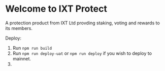 # Welcome to IXT Protect
A protection product from IXT Ltd provding staking, voting and rewards to its members.


Deploy:

1. Run `npm run build`
2. Run `npm run deploy-uat` or `npm run deploy` if you wish to deploy to mainnet.
3. 
